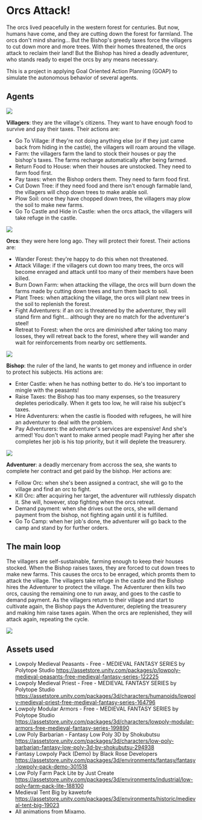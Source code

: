 # Orcs Attack!

The orcs lived peacefully in the western forest for centuries. But now, humans have come, and they are cutting down the forest for farmland. The orcs don't mind sharing... But the Bishop's greedy taxes force the villagers to cut down more and more trees. With their homes threatened, the orcs attack to reclaim their land! But the Bishop has hired a deadly adventurer, who stands ready to expel the orcs by any means necessary.

This is a project in applying Goal Oriented Action Planning (GOAP) to simulate the autonomous behavior of several agents.

## Agents

![](https://github.com/jsfabiani/GOAP_Orcs_Attack-/blob/main/gifs/Villagers.gif)

**Villagers**: they are the village's citizens. They want to have enough food to survive and pay their taxes. Their actions are:
- Go To Village: if they're not doing anything else (or if they just came back from hiding in the castle), the villagers will roam around the village.
- Farm: the villagers farm the land to stock their houses or pay the bishop's taxes. The farms recharge automatically after being farmed.
- Return Food to House: when their houses are unstocked. They need to farm food first.
- Pay taxes: when the Bishop orders them. They need to farm food first.
- Cut Down Tree: if they need food and there isn't enough farmable land, the villagers will chop down trees to make arable soil.
- Plow Soil: once they have chopped down trees, the villagers may plow the soil to make new farms.
- Go To Castle and Hide in Castle: when the orcs attack, the villagers will take refuge in the castle.
  
![](https://github.com/jsfabiani/GOAP_Orcs_Attack-/blob/main/gifs/Orc.gif)

**Orcs**: they were here long ago. They will protect their forest. Their actions are:
- Wander Forest: they're happy to do this when not threatened.
- Attack Village: if the villagers cut down too many trees, the orcs will become enraged and attack until too many of their members have been killed.
- Burn Down Farm: when attacking the village, the orcs will burn down the farms made by cutting down trees and turn them back to soil.
- Plant Trees: when attacking the village, the orcs will plant new trees in the soil to replenish the forest.
- Fight Adventurers: if an orc is threatened by the adventurer, they will stand firm and fight... although they are no match for the adventurer's steel!
- Retreat to Forest: when the orcs are diminished after taking too many losses, they will retreat back to the forest, where they will wander and wait for reinforcements from nearby orc settlements.
  
![](https://github.com/jsfabiani/GOAP_Orcs_Attack-/blob/main/gifs/Bishop.gif)

**Bishop**: the ruler of the land, he wants to get money and influence in order to protect his subjects. His actions are:
- Enter Castle: when he has nothing better to do. He's too important to mingle with the peasants!
- Raise Taxes: the Bishop has too many expenses, so the treasurery depletes periodically. When it gets too low, he will raise his subject's taxes.
- Hire Adventurers: when the castle is flooded with refugees, he will hire an adventurer to deal with the problem.
- Pay Adventurers: the adventurer's services are expensive! And she's armed! You don't want to make armed people mad! Paying her after she completes her job is his top priority, but it will deplete the treasurery.
  
![](https://github.com/jsfabiani/GOAP_Orcs_Attack-/blob/main/gifs/Adventurer.gif)

**Adventurer**: a deadly mercenary from accross the sea, she wants to complete her contract and get paid by the bishop. Her actions are:
- Follow Orc: when she's been assigned a contract, she will go to the village and find an orc to fight.
- Kill Orc: after acquiring her target, the adventurer will ruthlessly dispatch it. She will, however, stop fighting when the orcs retreat.
- Demand payment: when she drives out the orcs, she will demand payment from the bishop, not fighting again until it is fulfilled.
- Go To Camp: when her job's done, the adventurer will go back to the camp and stand by for further orders.

## The main loop

The villagers are self-sustainable, farming enough to keep their houses stocked. When the Bishop raises taxes, they are forced to cut down trees to make new farms. This causes the orcs to be enraged, which promts them to attack the village. The villagers take refuge in the castle and the Bishop hires the Adventurer to protect the village. The Adventurer then kills two orcs, causing the remaining one to run away, and goes to the castle to demand payment. As the villagers return to their village and start to cultivate again, the Bishop pays the Adventurer, depleting the treasurery and making him raise taxes again. When the orcs are replenished, they will attack again, repeating the cycle.

![](https://github.com/jsfabiani/GOAP_Orcs_Attack-/blob/main/gifs/GameLoop.gif)

## Assets used
- Lowpoly Medieval Peasants - Free - MEDIEVAL FANTASY SERIES by Polytope Studio https://assetstore.unity.com/packages/p/lowpoly-medieval-peasants-free-medieval-fantasy-series-122225
- Lowpoly Medieval Priest - Free - MEDIEVAL FANTASY SERIES by Polytope Studio https://assetstore.unity.com/packages/3d/characters/humanoids/lowpoly-medieval-priest-free-medieval-fantasy-series-164796
- Lowpoly Modular Armors - Free - MEDIEVAL FANTASY SERIES by Polytope Studio https://assetstore.unity.com/packages/3d/characters/lowpoly-modular-armors-free-medieval-fantasy-series-199890
- Low Poly Barbarian - Fantasy Low Poly 3D by Shokubutsu https://assetstore.unity.com/packages/3d/characters/low-poly-barbarian-fantasy-low-poly-3d-by-shokubutsu-294938
- Fantasy Lowpoly Pack (Demo) by Black Rose Developers https://assetstore.unity.com/packages/3d/environments/fantasy/fantasy-lowpoly-pack-demo-301518
- Low Poly Farm Pack Lite by Just Create https://assetstore.unity.com/packages/3d/environments/industrial/low-poly-farm-pack-lite-188100
- Medieval Tent Big by kawetofe https://assetstore.unity.com/packages/3d/environments/historic/medieval-tent-big-19023
- All animations from Mixamo.
